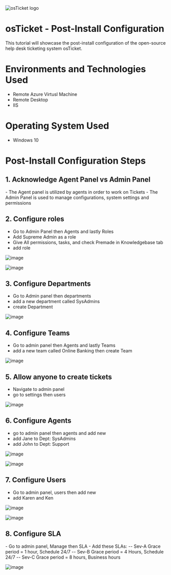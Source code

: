 <img src="https://i.imgur.com/Clzj7Xs.png" alt="osTicket logo"/>

<h1>osTicket - Post-Install Configuration</h1>

This tutorial will showcase  the post-install configuration of the open-source help desk ticketing system osTicket.

<h1>Environments and Technologies Used</h1>

- Remote Azure Virtusl Machine
- Remote Desktop
- IIS

<h1>Operating System Used</h1>

- Windows 10

<h1>Post-Install Configuration Steps</h1>

<h2>1. Acknowledge Agent Panel vs Admin Panel</h2>
 - The Agent panel is utilized by agents in order to work on Tickets
 - The Admin Panel is used to manage configurations, system settings and permissions

 <h2>2. Configure roles</h2>

 - Go to Admin Panel then Agents and lastly Roles
 - Add Supreme Admin as a role
 - Give All permissions, tasks, and check Premade in Knowledgebase tab
 - add role

![image](https://github.com/user-attachments/assets/032ea14c-d2c3-4462-9a83-b29fd71c11b9)

![image](https://github.com/user-attachments/assets/0f9cdc1f-5b52-465e-ae88-d47726363ecc)


 <h2>3. Configure Departments</h2>

- Go to Admin panel then departments
- add a new department called SysAdmins
-  create Department

 ![image](https://github.com/user-attachments/assets/baad07fa-d034-489a-b6e0-43bf4bc59f96)
 

 <h2>4. Configure Teams</h2>

 - Go to admin panel then Agents and lastly Teams
 - add a new team called Online Banking then create Team

 ![image](https://github.com/user-attachments/assets/3ac14801-3e6b-4b73-93cf-da2f12c60135)

 <h2>5. Allow anyone to create tickets</h2>

 - Navigate to admin panel
 - go to settings then users

 ![image](https://github.com/user-attachments/assets/31ae2ee6-35dc-49fe-a9ac-57766b30e6a5)

 <h2>6. Configure Agents</h2>

- go to admin panel then agents and add new
- add Jane to Dept: SysAdmins
- add John to Dept: Support

![image](https://github.com/user-attachments/assets/4b2be242-75b8-4037-99d3-3ad6dd5edf8b)

![image](https://github.com/user-attachments/assets/15c099ac-91a9-49ef-a8be-534eda8754e3)

 <h2>7. Configure Users</h2>

 - Go to admin panel, users then add new
 - add Karen and Ken

![image](https://github.com/user-attachments/assets/e143129d-c217-4a0b-b09a-b7fcb7ae22ca)


![image](https://github.com/user-attachments/assets/c297c4ae-08f2-4ad2-9fa7-99cdf6c32549)

 
 <h2>8. Configure SLA</h2>
- Go to admin panel, Manage then SLA
- Add these SLAs:
-- Sev-A Grace period = 1 hour, Schedule 24/7
-- Sev-B Grace period = 4 Hours, Schedule 24/7
-- Sev-C Grace period = 8 hours, Business hours

  ![image](https://github.com/user-attachments/assets/906af9b8-754e-4f95-a2e2-346e17734611)


